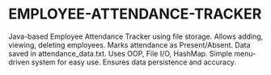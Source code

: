 # EMPLOYEE-ATTENDANCE-TRACKER
Java-based Employee Attendance Tracker using file storage.  Allows adding, viewing, deleting employees.  Marks attendance as Present/Absent.  Data saved in attendance_data.txt.  Uses OOP, File I/O, HashMap.  Simple menu-driven system for easy use.  Ensures data persistence and accuracy.
